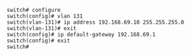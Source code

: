     switch# configure
    switch(config)# vlan 131
    switch(vlan-131)# ip address 192.168.69.10 255.255.255.0
    switch(vlan-131)# exit
    switch(config)# ip default-gateway 192.168.69.1
    switch(config)# exit
    switch#
